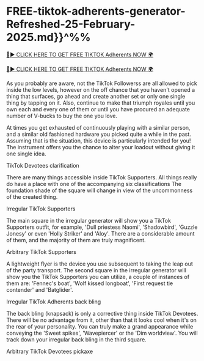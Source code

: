# FREE-tiktok-adherents-generator-Refreshed-25-February-2025.md}}^%%

[🔴► CLICK HERE TO GET FREE TIKTOK Adherents NOW 🌍](https://topoffersgetnow.com/adblu5389232/)

[🔴► CLICK HERE TO GET FREE TIKTOK Adherents NOW 🌍](https://topoffersgetnow.com/adblu5389232/)

As you probably are aware, not the TikTok Followerss are all allowed to pick inside the low levels, however on the off chance that you haven't opened a thing that surfaces, go ahead and create another set or only one single thing by tapping on it. Also, continue to make that triumph royales until you own each and every one of them or until you have procured an adequate number of V-bucks to buy the one you love.

At times you get exhausted of continuously playing with a similar person, and a similar old fashioned hardware you picked quite a while in the past. Assuming that is the situation, this device is particularly intended for you! The instrument offers you the chance to alter your loadout without giving it one single idea.

TikTok Devotees clarification

There are many things accessible inside TikTok Supporters. All things really do have a place with one of the accompanying six classifications The foundation shade of the square will change in view of the uncommonness of the created thing.

Irregular TikTok Supporters

The main square in the irregular generator will show you a TikTok Supporters outfit, for example, 'Dull priestess Naomi', 'Shadowbird', 'Guzzle Jonesy' or even 'Holly Striker' and 'Aloy'. There are a considerable amount of them, and the majority of them are truly magnificent.

Arbitrary TikTok Supporters

A lightweight flyer is the device you use subsequent to taking the leap out of the party transport. The second square in the irregular generator will show you the TikTok Supporters you can utilize, a couple of instances of them are: 'Fennec's boat', 'Wolf kissed longboat', 'First request tie contender' and 'Batglider'.

Irregular TikTok Adherents back bling

The back bling (knapsack) is only a corrective thing inside TikTok Devotees. There will be no advantage from it, other than that it looks cool when it's on the rear of your personality. You can truly make a grand appearance while conveying the 'Sweet spikes', 'Wavepiercer' or the 'Dim worldview'. You will track down your irregular back bling in the third square.

Arbitrary TikTok Devotees pickaxe
